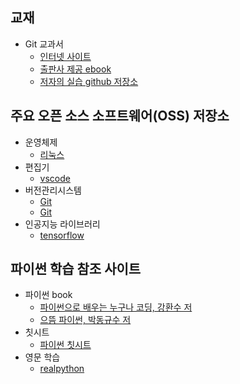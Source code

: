 ## 교재  
- Git 교과서
  - [인터넷 사이트](https://git.jiny.dev)  
  - [출판사 제공 ebook](https://thebook.io/080212)  
  - [저자의 실습 github 저장소](https://github.com/jinygit)  

## 주요 오픈 소스 소프트웨어(OSS) 저장소
- 운영체제
  - [리눅스](https://github.com/torvalds/linux)  
- 편집기  
  - [vscode](https://github.com/microsoft/vscode)  
- 버전관리시스템
  - [Git](https://git.kernel.org/pub/scm/git/git.git)
  - [Git](https://github.com/git/git)
- 인공지능 라이브러리
  - [tensorflow](https://github.com/tensorflow/tensorflow)

## 파이썬 학습 참조 사이트
- 파이썬 book 
  - [파이썬으로 배우는 누구나 코딩, 강환수 저](https://www.pythoncheatsheet.org)
  - [으뜸 파이썬, 박동규수 저]([https://www.pythoncheatsheet.org](https://github.com/dongupak/Prime-Python))
- 칫시트
  - [파이썬 칫시트](https://www.pythoncheatsheet.org)
- 영문 학습
  - [realpython](https://realpython.com)
